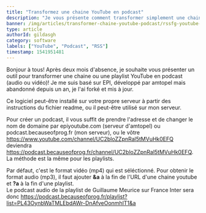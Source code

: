 ```yaml
---
title: "Transformez une chaine YouTube en podcast"
description: "Je vous présente comment transformer simplement une chaine YouTube en podcast audio ou vidéo dans ce nouveau billet."
banner: /img/articles/transformer-chaine-youtube-podcast/rssfg-youtube-350-1.webp
type: article
authorId: gildasgh
category: software
labels: ["YouTube", "Podcast", "RSS"]
timestamp: 1541951481
---
```


Bonjour à tous! Après deux mois d'absence, je souhaite vous présenter un outil pour transformer une chaine ou une playlist YouTube en podcast (audio ou vidéo)! Je me suis basé sur EPI, développé par amtopel mais abandonné depuis un an, je l'ai forké et mis à jour.

 Ce logiciel peut-être installé sur votre propre serveur à partir des instructions du fichier readme, ou il peut-être utilisé sur mon serveur.

 Pour créer un podcast, il vous suffit de prendre l'adresse et de changer le nom de domaine par epiyoutube.com (serveur d'amtopel) ou podcast.becauseofprog.fr (mon serveur), ou le vôtre  
 <https://www.youtube.com/channel/UC2bloZZpnRal5tMVuHk0EFQ> deviendra <https://podcast.becauseofprog.fr/channel/UC2bloZZpnRal5tMVuHk0EFQ>. La méthode est la même pour les playlists.

 Par défaut, c'est le format vidéo (mp4) qui est séléctionné. Pour obtenir le format audio (mp3), il faut ajouter **&a** à la fin de l'URL d'une chaine youtube et **?a** à la fin d'une playlist.  
 Le podcast audio de la playlist de Guillaume Meurice sur France Inter sera donc <https://podcast.becauseofprog.fr/playlist?list=PL43OynbWaTMLEbdAWr-DnAfveOonmhlT1&a>
